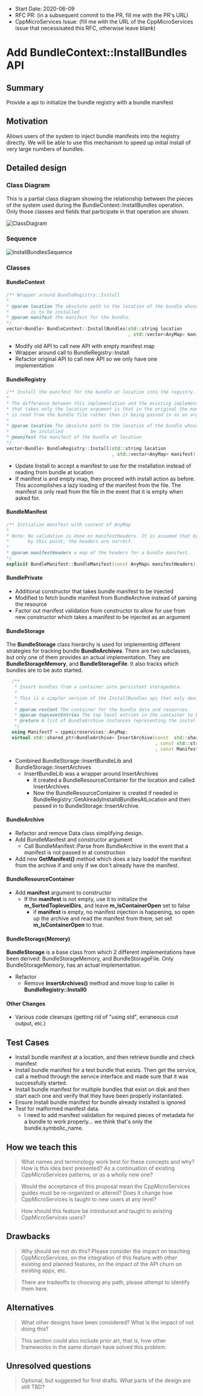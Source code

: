 - Start Date: 2020-06-09
- RFC PR: (in a subsequent commit to the PR, fill me with the PR's URL)
- CppMicroServices Issue: (fill me with the URL of the CppMicroServices issue that necessisated this RFC, otherwise leave blank)

# Add BundleContext::InstallBundles API

## Summary

Provide a api to initialize the bundle registry with a bundle manifest

## Motivation

Allows users of the system to inject bundle manifests into the registry directly. We will be able to use this mechanism to speed up initial install of very large numbers of bundles.

## Detailed design

### Class Diagram

This is a partial class diagram showing the relationship between the pieces of the system used during the BundleContext::InstallBundles operation. Only those classes and fields that participate in that operation are shown.

![ClassDiagram](0006-BundleContext-Install-API/ClassDiagram.svg)

### Sequence

![InstallBundlesSequence](0006-BundleContext-Install-API/InstallBundlesSequence.svg)

### Classes

#### BundleContext

```c++
/** Wrapper around BundleRegistry::Install
* 
* @param location The absolute path to the location of the bundle whose manifest 
*        is to be installed
* @param manifest the manifest for the bundle. 
*/
vector<Bundle> BundleContext::InstallBundles(std::string location
                                             , std::vector<AnyMap> manifest);


```

* Modify old API to call new API with empty manifest map
* Wrapper around call to BundleRegistry::Install
* Refactor original API to call new API so we only have one implementation

#### BundleRegistry

```c++
/** Install the manifest for the bundle at location into the registry. 
* 
* The difference between this implementation and the existing implementation 
* that takes only the location argument is that in the original the manifest 
* is read from the bundle file rather than it being passed in as an argument.
* 
* @param location The absolute path to the location of the bundle whose manifest is to
*        be installed
* @manifest the manifest of the bundle at location
*/
vector<Bundle> BundleRegistry::Install(std::string location
                                       , std::vector<AnyMap> manifest);
```

* Update Install to accept a manifest to use for the installation instead of reading from bundle at location
* If manifest is and empty map, then proceed with install action as before. This accomplishes a lazy loading of the manifest from the file. The manifest is only read from the file in the event that it is empty when asked for.

#### BundleManifest

```c++
/** Initialize manifest with content of AnyMap
*
* Note: No validation is done on manifestHeaders. It is assumed that by
*       by this point, the headers are correct.
*
* @param manifestHeaders a map of the headers for a bundle manifest.
*/
explicit BundleManifest::BundleManifest(const AnyMap& manifestHeaders);

```

#### BundlePrivate

* Additional constructor that takes bundle manifest to be injected
* Modified to fetch bundle manifest from BundleArchive instead of parsing the resource
* Factor out manifest validation from constructor to allow for use from new constructor which takes a manifest to be injected as an argument

#### BundleStorage

The **BundleStorage** class hierarchy is used for implementing different strategies for tracking bundle **BundleArchives**. There are two subclasses, but only one of them provides an actual implementation. They are **BundleStorageMemory**, and **BundleStorageFile**. It also tracks which bundles are to be auto started.

```c++
  /**
   * Insert bundles from a container into persistent storagedata.
   *
   * This is a simpler version of the InstallBundles api that only deals with one bundle at a time.
   * 
   * @param resCont The container for the bundle data and resources.
   * @param topLevelEntries The top level entries in the container to be inserted as bundle archives.
   * @return A list of BundleArchive instances representing the installed bundles.
   */
  using ManifestT = cppmicroservices::AnyMap;
  virtual std::shared_ptr<BundleArchive> InsertArchive(const  std::shared_ptr<BundleResourceContainer>& resCont
                                                       , const std::string& topLevelEntry
                                                       , const ManifestT&) = 0;

```

* Combined BundleStorage::InsertBundleLib and BundleStorage::InsertArchives
  * InsertBundleLib was a wrapper around InsertArchives
    * It created a BundleResourceContainer for the location and called InsertArchives
    * Now the BundleResourceContainer is created if needed in BundleRegistry::GetAlreadyInstalldBundlesAtLocation and then passed in to BundleStorage::InsertArchive.

#### BundleArchive

* Refactor and remove Data class simplifying design.
* Add BundleManifest and constructor argument
  * Call BundleManifest::Parse from BundleArchive in the event that a manifest is not passed in at construction
* Add new **GetManifest()** method which does a lazy loadof the manifest from the archive if and only if we don't already have the manifest.

#### BundleResourceContainer

* Add **manifest** argument to constructor
  * If the **manifest** is not empty, use it to initialize the **m_SortedToplevelDirs**, and leave **m_IsContainerOpen** set to false
    * if **manifest** is empty, no manifest injection is happening, so open up the archive and read the manifest from there, set set **m_IsContainerOpen** to true.

#### BundleStorage(Memory)

**BundleStorage** is a base class from which 2 different implementations have been derived: BundleStorageMemory, and BundleStorageFile. Only BundleStorageMemory, has an actual implementation.

* Refactor
  * Remove **InsertArchives()** method and move loop to caller in **BundleRegistry::Install0**

#### Other Changes

* Various code cleanups (getting rid of "using std", exraneous cout output, etc.)

## Test Cases

- Install bundle manifest at a location, and then retrieve bundle and check manifest
- Install bundle manifest for a test bundle that exists. Then get the service, call a method through the service interface and made sure that it was successfully started.
- Install bundle manifest for multiple bundles that exist on disk and then start each one and verify that they have been properly instantiated.
- Ensure Install bundle manifest for bundle already installed is ignored
- Test for malformed manifest data.
  - I need to add manifest validation for required pieces of metadata for a bundle to work properly... we think that's only the bundle.symbolic_name.

## How we teach this

> What names and terminology work best for these concepts and why? How is this
> idea best presented? As a continuation of existing CppMicroServices patterns, or as a
> wholly new one?

> Would the acceptance of this proposal mean the CppMicroServices guides must be
> re-organized or altered? Does it change how CppMicroServices is taught to new users
> at any level?

> How should this feature be introduced and taught to existing CppMicroServices
> users?

## Drawbacks

> Why should we *not* do this? Please consider the impact on teaching CppMicroServices,
> on the integration of this feature with other existing and planned features,
> on the impact of the API churn on existing apps, etc.

> There are tradeoffs to choosing any path, please attempt to identify them here.

## Alternatives

> What other designs have been considered? What is the impact of not doing this?

> This section could also include prior art, that is, how other frameworks in the same domain have solved this problem.

## Unresolved questions

> Optional, but suggested for first drafts. What parts of the design are still
> TBD?